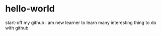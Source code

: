 # hello-world
start-off my github 
i am new learner to learn many interesting thing to do with github
